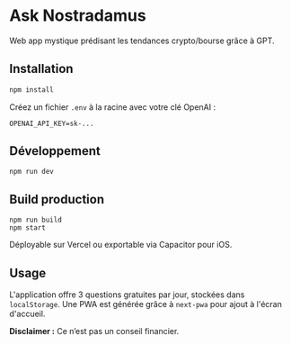 # Ask Nostradamus

Web app mystique prédisant les tendances crypto/bourse grâce à GPT.

## Installation

```bash
npm install
```

Créez un fichier `.env` à la racine avec votre clé OpenAI :

```
OPENAI_API_KEY=sk-...
```

## Développement

```
npm run dev
```

## Build production

```
npm run build
npm start
```

Déployable sur Vercel ou exportable via Capacitor pour iOS.

## Usage

L'application offre 3 questions gratuites par jour, stockées dans `localStorage`. Une PWA est générée grâce à `next-pwa` pour ajout à l'écran d'accueil.

**Disclaimer :** Ce n’est pas un conseil financier.

